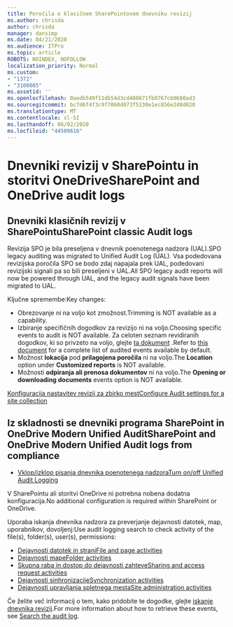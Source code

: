 ```yaml
---
title: Poročila o klasičnem SharePointovem dnevniku revizij
ms.author: chrisda
author: chrisda
manager: dansimp
ms.date: 04/21/2020
ms.audience: ITPro
ms.topic: article
ROBOTS: NOINDEX, NOFOLLOW
localization_priority: Normal
ms.custom:
- "1372"
- "3100005"
ms.assetid: ''
ms.openlocfilehash: 0aedb549f11db54d3cd480671fb0767c60680ad3
ms.sourcegitcommit: bc7d6f4f3c9f7060d073f5130e1ec856e248d020
ms.translationtype: MT
ms.contentlocale: sl-SI
ms.lasthandoff: 06/02/2020
ms.locfileid: "44509616"
---
```

# <a name="sharepoint-and-onedrive-audit-logs"></a><span data-ttu-id="8bbb5-102">Dnevniki revizij v SharePointu in storitvi OneDrive</span><span class="sxs-lookup"><span data-stu-id="8bbb5-102">SharePoint and OneDrive audit logs</span></span>

## <a name="sharepoint-classic-audit-logs"></a><span data-ttu-id="8bbb5-103">Dnevniki klasičnih revizij v SharePointu</span><span class="sxs-lookup"><span data-stu-id="8bbb5-103">SharePoint classic Audit logs</span></span>

<span data-ttu-id="8bbb5-104">Revizija SPO je bila preseljena v dnevnik poenotenega nadzora (UAL).</span><span class="sxs-lookup"><span data-stu-id="8bbb5-104">SPO legacy auditing was migrated to Unified Audit Log (UAL).</span></span> <span data-ttu-id="8bbb5-105">Vsa podedovana revizijska poročila SPO se bodo zdaj napajala prek UAL, podedovani revizijski signali pa so bili preseljeni v UAL.</span><span class="sxs-lookup"><span data-stu-id="8bbb5-105">All SPO legacy audit reports will now be powered through UAL, and the legacy audit signals have been migrated to UAL.</span></span>

<span data-ttu-id="8bbb5-106">Ključne spremembe:</span><span class="sxs-lookup"><span data-stu-id="8bbb5-106">Key changes:</span></span>

* <span data-ttu-id="8bbb5-107">Obrezovanje ni na voljo kot zmožnost.</span><span class="sxs-lookup"><span data-stu-id="8bbb5-107">Trimming is NOT available as a capability.</span></span>
* <span data-ttu-id="8bbb5-108">Izbiranje specifičnih dogodkov za revizijo ni na voljo.</span><span class="sxs-lookup"><span data-stu-id="8bbb5-108">Choosing specific events to audit is NOT available.</span></span> <span data-ttu-id="8bbb5-109">Za celoten seznam revidiranih dogodkov, ki so privzeto na voljo, glejte [ta dokument](https://docs.microsoft.com/microsoft-365/compliance/search-the-audit-log-in-security-and-compliance) .</span><span class="sxs-lookup"><span data-stu-id="8bbb5-109">Refer to [this document](https://docs.microsoft.com/microsoft-365/compliance/search-the-audit-log-in-security-and-compliance) for a complete list of audited events available by default.</span></span>
* <span data-ttu-id="8bbb5-110">Možnost **lokacija** pod **prilagojena poročila** ni na voljo.</span><span class="sxs-lookup"><span data-stu-id="8bbb5-110">The **Location** option under **Customized reports** is NOT available.</span></span>
* <span data-ttu-id="8bbb5-111">Možnosti **odpiranja ali prenosa dokumentov** ni na voljo.</span><span class="sxs-lookup"><span data-stu-id="8bbb5-111">The **Opening or downloading documents** events option is NOT available.</span></span>

[<span data-ttu-id="8bbb5-112">Konfiguracija nastavitev revizij za zbirko mest</span><span class="sxs-lookup"><span data-stu-id="8bbb5-112">Configure Audit settings for a site collection</span></span>](https://support.office.com/article/Configure-audit-settings-for-a-site-collection-A9920C97-38C0-44F2-8BCB-4CF1E2AE22D2)

## <a name="sharepoint-and-onedrive-modern-unified-audit-logs-from-compliance"></a><span data-ttu-id="8bbb5-113">Iz skladnosti se dnevniki programa SharePoint in OneDrive Modern Unified Audit</span><span class="sxs-lookup"><span data-stu-id="8bbb5-113">SharePoint and OneDrive Modern Unified Audit logs from compliance</span></span>

* [<span data-ttu-id="8bbb5-114">Vklop/izklop pisanja dnevnika poenotenega nadzora</span><span class="sxs-lookup"><span data-stu-id="8bbb5-114">Turn on/off Unified Audit Logging</span></span>](https://docs.microsoft.com/microsoft-365/compliance/turn-audit-log-search-on-or-off) 

<span data-ttu-id="8bbb5-115">V SharePointu ali storitvi OneDrive ni potrebna nobena dodatna konfiguracija.</span><span class="sxs-lookup"><span data-stu-id="8bbb5-115">No additional configuration is required within SharePoint or OneDrive.</span></span>

<span data-ttu-id="8bbb5-116">Uporaba iskanja dnevnika nadzora za preverjanje dejavnosti datotek, map, uporabnikov, dovoljenj:</span><span class="sxs-lookup"><span data-stu-id="8bbb5-116">Use audit logging search to check activity of the file(s), folder(s), user(s), permissions:</span></span>

* [<span data-ttu-id="8bbb5-117">Dejavnosti datotek in strani</span><span class="sxs-lookup"><span data-stu-id="8bbb5-117">File and page activities</span></span>](https://docs.microsoft.com/microsoft-365/compliance/search-the-audit-log-in-security-and-compliance)
* [<span data-ttu-id="8bbb5-118">Dejavnosti mape</span><span class="sxs-lookup"><span data-stu-id="8bbb5-118">Folder activities</span></span>](https://docs.microsoft.com/microsoft-365/compliance/search-the-audit-log-in-security-and-compliance#folder-activities)
* [<span data-ttu-id="8bbb5-119">Skupna raba in dostop do dejavnosti zahteve</span><span class="sxs-lookup"><span data-stu-id="8bbb5-119">Sharing and access request activities</span></span>](https://docs.microsoft.com/microsoft-365/compliance/search-the-audit-log-in-security-and-compliance#sharing-and-access-request-activities)
* [<span data-ttu-id="8bbb5-120">Dejavnosti sinhronizacije</span><span class="sxs-lookup"><span data-stu-id="8bbb5-120">Synchronization activities</span></span>](https://docs.microsoft.com/microsoft-365/compliance/search-the-audit-log-in-security-and-compliance#synchronization-activities)
* [<span data-ttu-id="8bbb5-121">Dejavnosti upravljanja spletnega mesta</span><span class="sxs-lookup"><span data-stu-id="8bbb5-121">Site administration activities</span></span>](https://docs.microsoft.com/microsoft-365/compliance/search-the-audit-log-in-security-and-compliance#site-administration-activities)

<span data-ttu-id="8bbb5-122">Če želite več informacij o tem, kako pridobite te dogodke, glejte [iskanje dnevnika revizij](https://docs.microsoft.com/microsoft-365/compliance/search-the-audit-log-in-security-and-compliance#search-the-audit-log).</span><span class="sxs-lookup"><span data-stu-id="8bbb5-122">For more information about how to retrieve these events, see [Search the audit log](https://docs.microsoft.com/microsoft-365/compliance/search-the-audit-log-in-security-and-compliance#search-the-audit-log).</span></span>
